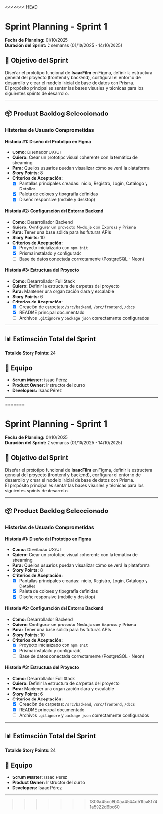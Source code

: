 <<<<<<< HEAD
# Sprint Planning - Sprint 1  

**Fecha de Planning:** 01/10/2025  
**Duración del Sprint:** 2 semanas (01/10/2025 - 14/10/2025)  

## 🎯 Objetivo del Sprint  
Diseñar el prototipo funcional de **IsaacFilm** en Figma, definir la estructura general del proyecto (frontend y backend), configurar el entorno de desarrollo y crear el modelo inicial de base de datos con Prisma.  
El propósito principal es sentar las bases visuales y técnicas para los siguientes sprints de desarrollo.

---

## 📦 Product Backlog Seleccionado  

### Historias de Usuario Comprometidas  

#### Historia #1: Diseño del Prototipo en Figma
- **Como:** Diseñador UX/UI  
- **Quiero:** Crear un prototipo visual coherente con la temática de streaming  
- **Para:** Que los usuarios puedan visualizar cómo se verá la plataforma  
- **Story Points:** 8  
- **Criterios de Aceptación:**
  - [x] Pantallas principales creadas: Inicio, Registro, Login, Catálogo y Detalles  
  - [x] Paleta de colores y tipografía definidas  
  - [x] Diseño responsive (mobile y desktop)  

#### Historia #2: Configuración del Entorno Backend
- **Como:** Desarrollador Backend  
- **Quiero:** Configurar un proyecto Node.js con Express y Prisma  
- **Para:** Tener una base sólida para las futuras APIs  
- **Story Points:** 10  
- **Criterios de Aceptación:**
  - [x] Proyecto inicializado con `npm init`  
  - [x] Prisma instalado y configurado  
  - [ ] Base de datos conectada correctamente (PostgreSQL - Neon)  

#### Historia #3: Estructura del Proyecto
- **Como:** Desarrollador Full Stack  
- **Quiero:** Definir la estructura de carpetas del proyecto  
- **Para:** Mantener una organización clara y escalable  
- **Story Points:** 6  
- **Criterios de Aceptación:**
  - [x] Creación de carpetas: `/src/backend`, `/src/frontend`, `/docs`  
  - [x] README principal documentado  
  - [ ] Archivos `.gitignore` y `package.json` correctamente configurados  

---

## 📊 Estimación Total del Sprint  
**Total de Story Points:** 24  

## 🧩 Equipo  
- **Scrum Master:** Isaac Pérez  
- **Product Owner:** Instructor del curso  
- **Developers:** Isaac Pérez  
---
=======
# Sprint Planning - Sprint 1  

**Fecha de Planning:** 01/10/2025  
**Duración del Sprint:** 2 semanas (01/10/2025 - 14/10/2025)  

## 🎯 Objetivo del Sprint  
Diseñar el prototipo funcional de **IsaacFilm** en Figma, definir la estructura general del proyecto (frontend y backend), configurar el entorno de desarrollo y crear el modelo inicial de base de datos con Prisma.  
El propósito principal es sentar las bases visuales y técnicas para los siguientes sprints de desarrollo.

---

## 📦 Product Backlog Seleccionado  

### Historias de Usuario Comprometidas  

#### Historia #1: Diseño del Prototipo en Figma
- **Como:** Diseñador UX/UI  
- **Quiero:** Crear un prototipo visual coherente con la temática de streaming  
- **Para:** Que los usuarios puedan visualizar cómo se verá la plataforma  
- **Story Points:** 8  
- **Criterios de Aceptación:**
  - [x] Pantallas principales creadas: Inicio, Registro, Login, Catálogo y Detalles  
  - [x] Paleta de colores y tipografía definidas  
  - [x] Diseño responsive (mobile y desktop)  

#### Historia #2: Configuración del Entorno Backend
- **Como:** Desarrollador Backend  
- **Quiero:** Configurar un proyecto Node.js con Express y Prisma  
- **Para:** Tener una base sólida para las futuras APIs  
- **Story Points:** 10  
- **Criterios de Aceptación:**
  - [x] Proyecto inicializado con `npm init`  
  - [x] Prisma instalado y configurado  
  - [ ] Base de datos conectada correctamente (PostgreSQL - Neon)  

#### Historia #3: Estructura del Proyecto
- **Como:** Desarrollador Full Stack  
- **Quiero:** Definir la estructura de carpetas del proyecto  
- **Para:** Mantener una organización clara y escalable  
- **Story Points:** 6  
- **Criterios de Aceptación:**
  - [x] Creación de carpetas: `/src/backend`, `/src/frontend`, `/docs`  
  - [x] README principal documentado  
  - [ ] Archivos `.gitignore` y `package.json` correctamente configurados  

---

## 📊 Estimación Total del Sprint  
**Total de Story Points:** 24  

## 🧩 Equipo  
- **Scrum Master:** Isaac Pérez  
- **Product Owner:** Instructor del curso  
- **Developers:** Isaac Pérez  
---

>>>>>>> f800a45cc8b0aa4544d51fca8f741a5922d6bd60

